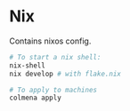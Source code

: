 # Nix
Contains nixos config.
```bash
# To start a nix shell:
nix-shell
nix develop # with flake.nix

# To apply to machines
colmena apply
```